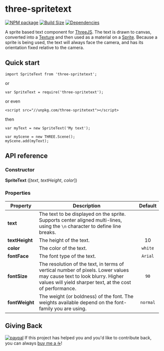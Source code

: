 three-spritetext
==============

[![NPM package][npm-img]][npm-url]
[![Build Size][build-size-img]][build-size-url]
[![Dependencies][dependencies-img]][dependencies-url]

A sprite based text component for [ThreeJS](https://threejs.org/). The text is drawn to canvas, converted into a [Texture](https://threejs.org/docs/#api/textures/Texture) and then used as a material on a [Sprite](https://threejs.org/docs/#api/objects/Sprite).
Because a sprite is being used, the text will always face the camera, and has its orientation fixed relative to the camera.

## Quick start

```
import SpriteText from 'three-spritetext';
```
or
```
var SpriteText = require('three-spritetext');
```
or even
```
<script src="//unpkg.com/three-spritetext"></script>
```
then
```
var myText = new SpriteText('My text');

var myScene = new THREE.Scene();
myScene.add(myText);
```

## API reference

### Constructor

<b>SpriteText</b> ([<i>text</i>, <i>textHeight</i>, <i>color</i>])

### Properties

| Property | Description | Default |
| --- | --- | :--: |
| <b>text</b> | The text to be displayed on the sprite. Supports center aligned multi-lines, using the `\n` character to define line breaks. ||
| <b>textHeight</b> | The height of the text. | 10 |
| <b>color</b> | The color of the text. | `white` |
| <b>fontFace</b> | The font type of the text. | `Arial` |
| <b>fontSize</b> | The resolution of the text, in terms of vertical number of pixels. Lower values may cause text to look blurry. Higher values will yield sharper text, at the cost of performance. | `90` |
| <b>fontWeight</b> | The weight (or boldness) of the font. The weights available depend on the font-family you are using. | `normal` |

## Giving Back

[![paypal](https://www.paypalobjects.com/en_US/i/btn/btn_donate_SM.gif)](https://www.paypal.com/cgi-bin/webscr?cmd=_donations&business=L398E7PKP47E8&currency_code=USD&source=url) If this project has helped you and you'd like to contribute back, you can always [buy me a ☕](https://www.paypal.com/cgi-bin/webscr?cmd=_donations&business=L398E7PKP47E8&currency_code=USD&source=url)!


[npm-img]: https://img.shields.io/npm/v/three-spritetext.svg
[npm-url]: https://npmjs.org/package/three-spritetext
[build-size-img]: https://img.shields.io/bundlephobia/minzip/three-spritetext.svg
[build-size-url]: https://bundlephobia.com/result?p=three-spritetext
[dependencies-img]: https://img.shields.io/david/vasturiano/three-spritetext.svg
[dependencies-url]: https://david-dm.org/vasturiano/three-spritetext
